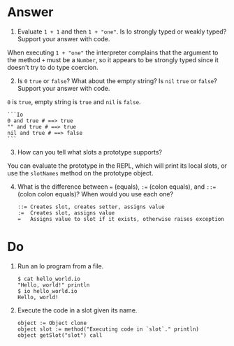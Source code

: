 # Answer

1. Evaluate `1 + 1` and then `1 + "one"`. Is Io strongly typed or weakly typed?
   Support your answer with code.

  When executing `1 + "one"` the interpreter complains that the argument to the
  method `+` must be a `Number`, so it appears to be strongly typed since it
  doesn't try to do type coercion.

2. Is `0` `true` or `false`? What about the empty string? Is `nil` `true` or
   `false`? Support your answer with code.

  `0` is `true`, empty string is `true` and `nil` is `false`.

    ```Io
    0 and true # ==> true
    "" and true # ==> true
    nil and true # ==> false
    ```

3. How can you tell what slots a prototype supports?

  You can evaluate the prototype in the REPL, which will print its local slots,
  or use the `slotNames` method on the prototype object.

4. What is the difference between `=` (equals), `:=` (colon equals), and `::=`
   (colon colon equals)? When would you use each one?

    ```
    ::= Creates slot, creates setter, assigns value
    :=  Creates slot, assigns value
    =   Assigns value to slot if it exists, otherwise raises exception
    ```

# Do

1. Run an Io program from a file.

    ```Shell
    $ cat hello_world.io
    "Hello, world!" println
    $ io hello_world.io
    Hello, world!
    ```

2. Execute the code in a slot given its name.

    ```Io
    object := Object clone
    object slot := method("Executing code in `slot`." println)
    object getSlot("slot") call
    ```
